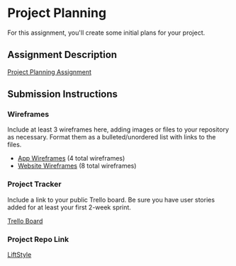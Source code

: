 # Project Planning
For this assignment, you'll create some initial plans for your project.

## Assignment Description
[Project Planning Assignment](https://education.launchcode.org/liftoff/modules/assignments/project-planning)

## Submission Instructions

### Wireframes

Include at least 3 wireframes here, adding images or files to your repository as necessary. Format them as a bulleted/unordered list with links to the files.

- [App Wireframes](https://app.uizard.io/p/0f452e84) (4 total wireframes)
- [Website Wireframes](https://karina504515.invisionapp.com/freehand/LiftOff-WireFrame-eryja1XaR?dsid_h=00470001e0f7b97eed9e54a3261fab3f84d47730e3b1a088dcf155a1f749120b&uid_h=16250013e0ef252f34e6d0557d83a48835d6ac05f493b489a806b71bf70bc7b4) (8 total wireframes)
### Project Tracker

Include a link to your public Trello board. Be sure you have user stories added for at least your first 2-week sprint.

[Trello Board](https://trello.com/b/bD2tG0hl/liftoff)
### Project Repo Link

[LiftStyle](https://github.com/Dec-22-LC-LiftOff-STL/Alejandro.git)
